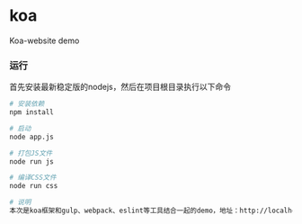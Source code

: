 # koa
Koa-website demo

### 运行
首先安装最新稳定版的nodejs，然后在项目根目录执行以下命令
``` bash
# 安装依赖
npm install

# 启动
node app.js

# 打包JS文件
node run js

# 编译CSS文件
node run css

# 说明
本次是koa框架和gulp、webpack、eslint等工具结合一起的demo，地址：http://localhost:8080